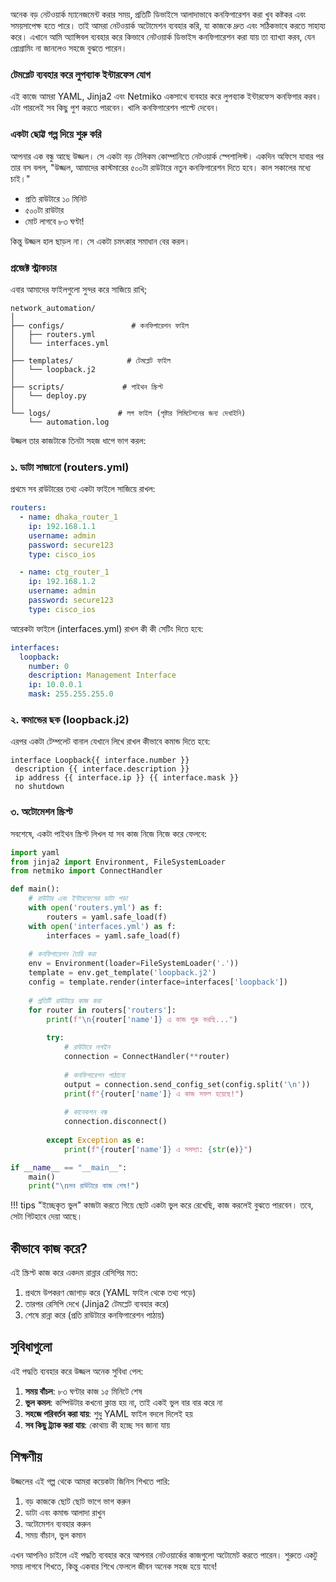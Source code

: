 অনেক বড় নেটওয়ার্ক ম্যানেজমেন্ট করার সময়, প্রতিটি ডিভাইসে আলাদাভাবে কনফিগারেশন করা খুব কষ্টকর এবং সময়সাপেক্ষ হতে পারে। তাই আমরা নেটওয়ার্ক অটোমেশন ব্যবহার করি, যা কাজকে দ্রুত এবং সঠিকভাবে করতে সাহায্য করে। এখানে আমি অ্যান্সিবল ব্যবহার করে কিভাবে নেটওয়ার্ক ডিভাইস কনফিগারেশন করা যায় তা ব্যাখ্যা করব, যেন প্রোগ্রামিং না জানলেও সহজে বুঝতে পারেন।

### টেমপ্লেট ব্যবহার করে লুপব্যাক ইন্টারফেস যোগ

এই কাজে আমরা YAML, Jinja2 এবং Netmiko একসাথে ব্যবহার করে লুপব্যাক ইন্টারফেস কনফিগার করব। এটা পারলেই সব কিছু পুশ করতে পারবেন। খালি কনফিগারেশন পাল্টে দেবেন।

### একটা ছোট্ট গল্প দিয়ে শুরু করি 

আপনার এক বন্ধু আছে উজ্জল। সে একটা বড় টেলিকম কোম্পানিতে নেটওয়ার্ক স্পেশালিস্ট। একদিন অফিসে যাবার পর তার বস বলল, "উজ্জল, আমাদের কাস্টমারের ৫০০টা রাউটারে নতুন কনফিগারেশন দিতে হবে। কাল সকালের মধ্যে চাই।"

- প্রতি রাউটারে ১০ মিনিট
- ৫০০টা রাউটার
- মোট লাগবে ৮৩ ঘণ্টা!

কিন্তু উজ্জল হাল ছাড়ল না। সে একটা চমৎকার সমাধান বের করল।

### প্রজেক্ট স্ট্রাকচার 

এবার আমাদের ফাইলগুলো সুন্দর করে সাজিয়ে রাখি;
```
network_automation/
│
├── configs/               # কনফিগারেশন ফাইল
│   ├── routers.yml
│   └── interfaces.yml
│
├── templates/            # টেমপ্লেট ফাইল
│   └── loopback.j2
│
├── scripts/             # পাইথন স্ক্রিপ্ট
│   └── deploy.py
│
└── logs/               # লগ ফাইল (পৃষ্টার লিমিটেশনের জন্য দেখাইনি)
    └── automation.log
```    

উজ্জল তার কাজটাকে তিনটা সহজ ধাপে ভাগ করল:

### ১. ডাটা সাজানো (routers.yml)

প্রথমে সব রাউটারের তথ্য একটা ফাইলে সাজিয়ে রাখল:

```yaml
routers:
  - name: dhaka_router_1
    ip: 192.168.1.1
    username: admin
    password: secure123
    type: cisco_ios

  - name: ctg_router_1
    ip: 192.168.1.2
    username: admin
    password: secure123
    type: cisco_ios
```

আরেকটা ফাইলে (interfaces.yml) রাখল কী কী সেটিং দিতে হবে:

```yaml
interfaces:
  loopback:
    number: 0
    description: Management Interface
    ip: 10.0.0.1
    mask: 255.255.255.0
```

### ২. কমান্ডের ছক (loopback.j2)

এরপর একটা টেম্পলেট বানাল যেখানে লিখে রাখল কীভাবে কমান্ড দিতে হবে:

```jinja2
interface Loopback{{ interface.number }}
 description {{ interface.description }}
 ip address {{ interface.ip }} {{ interface.mask }}
 no shutdown
```

### ৩. অটোমেশন স্ক্রিপ্ট

সবশেষে, একটা পাইথন স্ক্রিপ্ট লিখল যা সব কাজ নিজে নিজে করে ফেলবে:

```python
import yaml
from jinja2 import Environment, FileSystemLoader
from netmiko import ConnectHandler

def main():
    # রাউটার এবং ইন্টারফেসের ডাটা পড়া
    with open('routers.yml') as f:
        routers = yaml.safe_load(f)
    with open('interfaces.yml') as f:
        interfaces = yaml.safe_load(f)
    
    # কনফিগারেশন তৈরি করা
    env = Environment(loader=FileSystemLoader('.'))
    template = env.get_template('loopback.j2')
    config = template.render(interface=interfaces['loopback'])
    
    # প্রতিটি রাউটারে কাজ করা
    for router in routers['routers']:
        print(f"\n{router['name']} এ কাজ শুরু করছি...")
        
        try:
            # রাউটারে লগইন
            connection = ConnectHandler(**router)
            
            # কনফিগারেশন পাঠানো
            output = connection.send_config_set(config.split('\n'))
            print(f"{router['name']} এ কাজ সফল হয়েছে!")
            
            # কানেকশন বন্ধ
            connection.disconnect()
            
        except Exception as e:
            print(f"{router['name']} এ সমস্যা: {str(e)}")

if __name__ == "__main__":
    main()
    print("\nসব রাউটারে কাজ শেষ!")
```

!!! tips "ইচ্ছেকৃত ভুল"
    কাজটা করতে গিয়ে ছোট একটা ভুল করে রেখেছি, কাজ করলেই বুঝতে পারবেন। তবে, সেটা গিটহাবে দেয়া আছে।

## কীভাবে কাজ করে?

এই স্ক্রিপ্ট কাজ করে একদম রান্নার রেসিপির মত:

1. প্রথমে উপকরণ জোগাড় করে (YAML ফাইল থেকে তথ্য পড়ে)
2. তারপর রেসিপি দেখে (Jinja2 টেমপ্লেট ব্যবহার করে)
3. শেষে রান্না করে (প্রতি রাউটারে কনফিগারেশন পাঠায়)

## সুবিধাগুলো

এই পদ্ধতি ব্যবহার করে উজ্জল অনেক সুবিধা পেল:

1. **সময় বাঁচল**: ৮৩ ঘণ্টার কাজ ১৫ মিনিটে শেষ
2. **ভুল কমল**: কম্পিউটার কখনো ক্লান্ত হয় না, তাই একই ভুল বার বার করে না
3. **সহজে পরিবর্তন করা যায়**: শুধু YAML ফাইল বদলে দিলেই হয়
4. **সব কিছু ট্র্যাক করা যায়**: কোথায় কী হচ্ছে সব জানা যায়

## শিক্ষণীয়

উজ্জলের এই গল্প থেকে আমরা কয়েকটা জিনিস শিখতে পারি:

1. বড় কাজকে ছোট ছোট ভাগে ভাগ করুন
2. ডাটা এবং কমান্ড আলাদা রাখুন
3. অটোমেশন ব্যবহার করুন
4. সময় বাঁচান, ভুল কমান

এখন আপনিও চাইলে এই পদ্ধতি ব্যবহার করে আপনার নেটওয়ার্কের কাজগুলো অটোমেট করতে পারেন। শুরুতে একটু সময় লাগবে শিখতে, কিন্তু একবার শিখে ফেললে জীবন অনেক সহজ হয়ে যাবে!